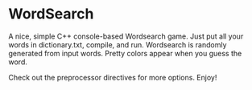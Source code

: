 # WordSearch
A nice, simple C++ console-based Wordsearch game. Just put all your words in dictionary.txt, compile, and run. 
Wordsearch is randomly generated from input words. Pretty colors appear when you guess the word.

Check out the preprocessor directives for more options. Enjoy!
